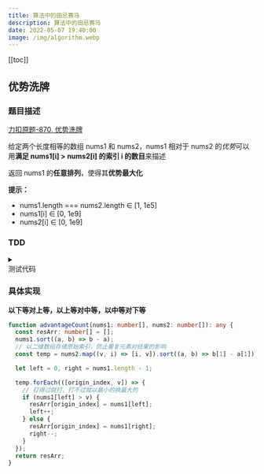 ```yaml
---
title: 算法中的田忌赛马
description: 算法中的田忌赛马
date: 2022-05-07 19:40:00
image: /img/algorithm.webp
---
```


[[toc]]

## 优势洗牌

### 题目描述

[<div class="i-cib-leetcode"></div> 力扣原题-870. 优势洗牌](https://leetcode-cn.com/problems/advantage-shuffle/)

给定两个长度相等的数组 nums1 和 nums2，nums1 相对于 nums2 的*优势*可以用**满足 nums1[i] > nums2[i] 的索引 i 的数目**来描述

返回 nums1 的**任意排列**，使得其**优势最大化**

**提示：**
- nums1.length === nums2.length ∈ [1, 1e5]
- nums1[i] ∈ [0, 1e9]
- nums2[i] ∈ [0, 1e9]

### TDD

<details>
  <summary class="cursor-pointer">
    <div class="i-vscode-icons-file-type-testts mr-1"></div>
    测试代码
  </summary>
  
  ```ts
  import { describe, it, expect } from 'vitest';

  describe('分割数组的最大值', () => {
    it('1', () => {
      const nums1 = [2, 7, 11, 15];
      const nums2 = [1, 10, 4, 11];
      const res = [2, 11, 7, 15];
      expect(advantageCount(nums1, nums2)).toEqual(res);
    });

    it('2', () => {
      const nums1 = [12, 24, 8, 32];
      const nums2 = [13, 25, 32, 11];
      const res = [24, 32, 8, 12];
      expect(advantageCount(nums1, nums2)).toEqual(res);
    });

    it('3. 元素重复', () => {
      const nums1 = [2, 0, 4, 1, 2];
      const nums2 = [1, 3, 0, 0, 2];
      // 此处可能存在多个答案，合理即可
      const res = [2, 4, 2, 1, 0];
      expect(advantageCount(nums1, nums2)).toEqual(res);
    })
  });
  ```
</details>

### 具体实现

**以下等对上等，以上等对中等，以中等对下等**

```ts
function advantageCount(nums1: number[], nums2: number[]): any {
  const resArr: number[] = [];
  nums1.sort((a, b) => b - a);
  // 以二维数组存储原始索引，防止重复元素对结果的影响
  const temp = nums2.map((v, i) => [i, v]).sort((a, b) => b[1] - a[1]);

  let left = 0, right = nums1.length - 1;

  temp.forEach(([origin_index, v]) => {
    // 打得过就打，打不过就以最小的换最大的
    if (nums1[left] > v) {
      resArr[origin_index] = nums1[left];
      left++;
    } else {
      resArr[origin_index] = nums1[right];
      right--;
    }
  });
  return resArr;
}
```